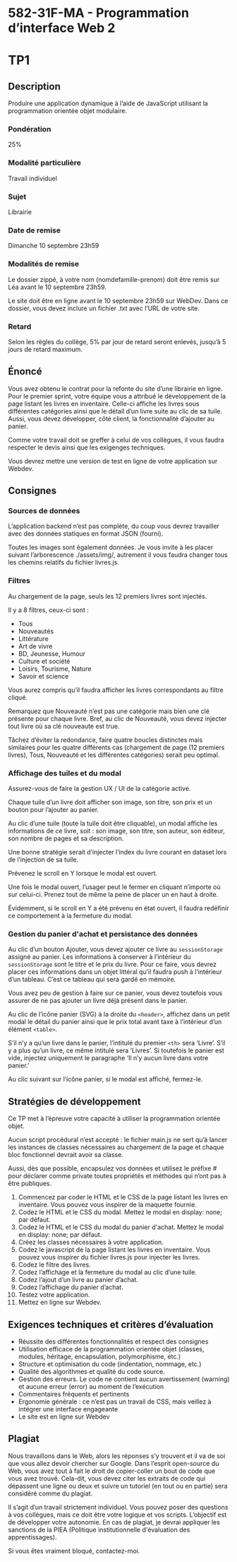 # 582-31F-MA - Programmation d’interface Web 2

# TP1

## Description

Produire une application dynamique à l’aide de JavaScript utilisant la programmation orientée objet modulaire.

### Pondération

25%

### Modalité particulière

Travail individuel

### Sujet

Librairie

### Date de remise

Dimanche 10 septembre 23h59

### Modalités de remise

Le dossier zippé, à votre nom (nomdefamille-prenom) doit être remis sur Léa avant le 10 septembre 23h59.

Le site doit être en ligne avant le 10 septembre 23h59 sur WebDev.
Dans ce dossier, vous devez inclure un fichier .txt avec l’URL de votre site.

### Retard

Selon les règles du collège, 5% par jour de retard seront enlevés, jusqu’à 5 jours de retard maximum.

## Énoncé

Vous avez obtenu le contrat pour la refonte du site d’une librairie en ligne. Pour le premier sprint, votre équipe vous a attribué le développement de la page listant les livres en inventaire. Celle-ci affiche les livres sous différentes catégories ainsi que le détail d’un livre suite au clic de sa tuile. Aussi, vous devez développer, côté client, la fonctionnalité d’ajouter au panier.

Comme votre travail doit se greffer à celui de vos collègues, il vous faudra respecter le devis ainsi que les exigenges techniques.

Vous devrez mettre une version de test en ligne de votre application sur Webdev.

## Consignes

### Sources de données

L’application backend n’est pas complète, du coup vous devrez travailler avec des données statiques en format JSON (fourni).

Toutes les images sont également données. Je vous invite à les placer suivant l’arborescence ./assets/img/, autrement il vous faudra changer tous les chemins relatifs du fichier livres.js.

### Filtres

Au chargement de la page, seuls les 12 premiers livres sont injectés.

Il y a 8 filtres, ceux-ci sont :

-   Tous
-   Nouveautés
-   Littérature
-   Art de vivre
-   BD, Jeunesse, Humour
-   Culture et société
-   Loisirs, Tourisme, Nature
-   Savoir et science

Vous aurez compris qu’il faudra afficher les livres correspondants au filtre cliqué.

Remarquez que Nouveauté n’est pas une catégorie mais bien une clé présente pour chaque livre. Bref, au clic de Nouveauté, vous devez injecter tout livre où sa clé nouveaute est true.

Tâchez d’éviter la redondance, faire quatre boucles distinctes mais similaires pour les quatre différents cas (chargement de page (12 premiers livres), Tous, Nouveauté et les différentes catégories) serait peu optimal.

### Affichage des tuiles et du modal

Assurez-vous de faire la gestion UX / UI de la catégorie active.

Chaque tuile d’un livre doit afficher son image, son titre, son prix et un bouton pour l’ajouter au panier.

Au clic d’une tuile (toute la tuile doit être cliquable), un modal affiche les informations de ce livre, soit : son image, son titre, son auteur, son éditeur, son nombre de pages et sa description.

Une bonne stratégie serait d’injecter l’index du livre courant en dataset lors de l’injection de sa tuile.

Prévenez le scroll en Y lorsque le modal est ouvert.

Une fois le modal ouvert, l’usager peut le fermer en cliquant n’importe où sur celui-ci. Prenez tout de même la peine de placer un en haut à droite.

Évidemment, si le scroll en Y a été prévenu en état ouvert, il faudra redéfinir ce comportement à la fermeture du modal.

### Gestion du panier d'achat et persistance des données

Au clic d’un bouton Ajouter, vous devez ajouter ce livre au `sessionStorage` assigné au panier. Les informations à conserver à l’intérieur du `sessionStorage` sont le titre et le prix du livre. Pour ce faire, vous devrez placer ces informations dans un objet littéral qu’il faudra push à l’intérieur d’un tableau. C’est ce tableau qui sera gardé en mémoire.

Vous avez peu de gestion à faire sur ce panier, vous devez toutefois vous assurer de ne pas ajouter un livre déjà présent dans le panier.

Au clic de l’icône panier (SVG) à la droite du `<header>`, affichez dans un petit modal le détail du panier ainsi que le prix total avant taxe à l’intérieur d’un élément `<table>`.

S’il n’y a qu’un livre dans le panier, l’intitulé du premier `<th>` sera ‘Livre’. S’il y a plus qu’un livre, ce même intitulé sera ‘Livres’. Si toutefois le panier est vide, injectez uniquement le paragraphe ‘Il n’y aucun livre dans votre panier.’

Au clic suivant sur l’icône panier, si le modal est affiché, fermez-le.

## Stratégies de développement

Ce TP met à l’épreuve votre capacité à utiliser la programmation orientée objet.

Aucun script procédural n’est accepté : le fichier main.js ne sert qu’à lancer les instances de classes nécessaires au chargement de la page et chaque bloc fonctionnel devrait avoir sa classe.

Aussi, dès que possible, encapsulez vos données et utilisez le préfixe # pour déclarer comme private toutes propriétés et méthodes qui n’ont pas à être publiques.

1. Commencez par coder le HTML et le CSS de la page listant les livres en inventaire. Vous pouvez vous inspirer de la maquette fournie.
2. Codez le HTML et le CSS du modal. Mettez le modal en display: none; par défaut.
3. Codez le HTML et le CSS du modal du panier d'achat. Mettez le modal en display: none; par défaut.
4. Créez les classes nécessaires à votre application.
5. Codez le javascript de la page listant les livres en inventaire. Vous pouvez vous inspirer du fichier livres.js pour injecter les livres.
6. Codez le filtre des livres.
7. Codez l’affichage et la fermeture du modal au clic d’une tuile.
8. Codez l’ajout d’un livre au panier d’achat.
9. Codez l’affichage du panier d’achat.
10. Testez votre application.
11. Mettez en ligne sur Webdev.

## Exigences techniques et critères d’évaluation

-   Réussite des différentes fonctionnalités et respect des consignes
-   Utilisation efficace de la programmation orientée objet (classes, modules, héritage, encapsulation, polymorphisme, etc.)
-   Structure et optimisation du code (indentation, nommage, etc.)
-   Qualité des algorithmes et qualité du code source.
-   Gestion des erreurs. Le code ne contient aucun avertissement (warning) et aucune erreur (error) au moment de l’exécution
-   Commentaires fréquents et pertinents
-   Ergonomie générale : ce n’est pas un travail de CSS, mais veillez à intégrer une interface engageante
-   Le site est en ligne sur Webdev

## Plagiat

Nous travaillons dans le Web, alors les réponses s’y trouvent et il va de soi que vous allez devoir chercher sur Google. Dans l’esprit open-source du Web, vous avez tout à fait le droit de copier-coller un bout de code que vous avez trouvé. Cela-dit, vous devez citer les extraits de code qui dépassent une ligne ou deux et suivre un tutoriel (en tout ou en partie) sera considéré comme du plagiat.

Il s’agit d’un travail strictement individuel. Vous pouvez poser des questions à vos collègues, mais ce doit être votre logique et vos scripts. L’objectif est de développer votre autonomie. En cas de plagiat, je devrai appliquer les sanctions de la PIEA (Politique institutionnelle d'évaluation des apprentissages).

Si vous êtes vraiment bloqué, contactez-moi.
